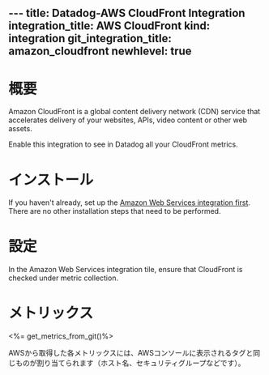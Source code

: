 --- title: Datadog-AWS CloudFront Integration integration_title: AWS CloudFront kind: integration git_integration_title: amazon_cloudfront
newhlevel: true
---

# 概要

Amazon CloudFront is a global content delivery network (CDN) service that accelerates delivery of your websites, APIs, video content or other web assets.

Enable this integration to see in Datadog all your CloudFront metrics.

# インストール

If you haven't already, set up the [Amazon Web Services integration first](/integrations/aws). There are no other installation steps that need to be performed.

# 設定

In the Amazon Web Services integration tile, ensure that CloudFront is checked under metric collection.

# メトリックス

<%= get_metrics_from_git()%>

AWSから取得した各メトリックスには、AWSコンソールに表示されるタグと同じものが割り当てられます（ホスト名、セキュリティグループなどです）。
